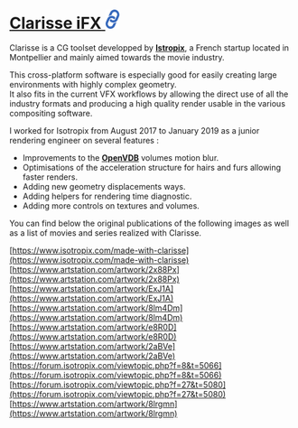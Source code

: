 # [**Clarisse iFX** <img src="./data/images/link-icon-2.png" width="25"/>](https://www.isotropix.com/products/clarisse/ifx)
Clarisse is a CG toolset developped by [**Istropix**](https://www.isotropix.com/), a French startup located in Montpellier and mainly aimed towards the movie industry.  

This cross-platform software is especially good for easily creating large environments with highly complex geometry.  
It also fits in the current VFX workflows by allowing the direct use of all the industry formats and producing a high quality render usable in the various compositing software.

I worked for Isotropix from August 2017 to January 2019 as a junior rendering engineer on several features :

* Improvements to the [**OpenVDB**](https://www.openvdb.org/) volumes motion blur.
* Optimisations of the acceleration structure for hairs and furs allowing faster renders.
* Adding new geometry displacements ways.
* Adding helpers for rendering time diagnostic.
* Adding more controls on textures and volumes.

You can find below the original publications of the following images as well as a list of movies and series realized with Clarisse.

[https://www.isotropix.com/made-with-clarisse](https://www.isotropix.com/made-with-clarisse)  
[https://www.artstation.com/artwork/2x88Px](https://www.artstation.com/artwork/2x88Px)  
[https://www.artstation.com/artwork/ExJ1A](https://www.artstation.com/artwork/ExJ1A)  
[https://www.artstation.com/artwork/8lm4Dm](https://www.artstation.com/artwork/8lm4Dm)  
[https://www.artstation.com/artwork/e8R0D](https://www.artstation.com/artwork/e8R0D)  
[https://www.artstation.com/artwork/2aBVe](https://www.artstation.com/artwork/2aBVe)  
[https://forum.isotropix.com/viewtopic.php?f=8&t=5066](https://forum.isotropix.com/viewtopic.php?f=8&t=5066)  
[https://forum.isotropix.com/viewtopic.php?f=27&t=5080](https://forum.isotropix.com/viewtopic.php?f=27&t=5080)  
[https://www.artstation.com/artwork/8lrgmn](https://www.artstation.com/artwork/8lrgmn)
